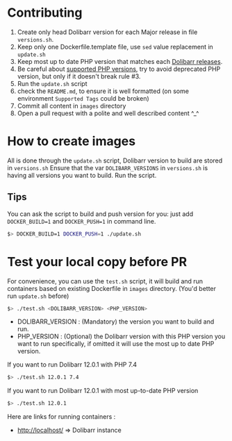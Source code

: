 # Contributing
1. Create only head Dolibarr version for each Major release in file `versions.sh`.
2. Keep only one Dockerfile.template file, use `sed` value replacement in `update.sh`
3. Keep most up to date PHP version that matches each [Dolibarr releases](https://wiki.dolibarr.org/index.php/Versions).
4. Be careful about [supported PHP versions](https://www.php.net/supported-versions.php), try to avoid deprecated PHP version, but only if it doesn't break rule #3.
5. Run the `update.sh` script
6. check the `README.md`, to ensure it is well formatted (on some environment `Supported Tags` could be broken) 
7. Commit all content in `images` directory
8. Open a pull request with a polite and well described content ^_^

# How to create images
All is done through the `update.sh` script, Dolibarr version to build are stored in `versions.sh`
Ensure that the var `DOLIBARR_VERSIONS` in `versions.sh` is having all versions you want to build.
Run the script.

## Tips
You can ask the script to build and push version for you: just add `DOCKER_BUILD=1` and `DOCKER_PUSH=1` in command line.
```bash
$> DOCKER_BUILD=1 DOCKER_PUSH=1 ./update.sh
```

# Test your local copy before PR
For convenience, you can use the `test.sh` script, it will build and run containers based on existing Dockerfile in `images` directory. (You'd better run `update.sh` before)
```bash
$> ./test.sh <DOLIBARR_VERSION> <PHP_VERSION>
```
* DOLIBARR_VERSION : (Mandatory) the version you want to build and run.
* PHP_VERSION : (Optional) the Dolibarr version with this PHP version you want to run specifically, if omitted it will use the most up to date PHP version.

If you want to run Dolibarr 12.0.1 with PHP 7.4
```bash
$> ./test.sh 12.0.1 7.4
```
If you want to run Dolibarr 12.0.1 with most up-to-date PHP version
```bash
$> ./test.sh 12.0.1
```

Here are links for running containers :
* [http://localhost/](http://localhost/) => Dolibarr instance
